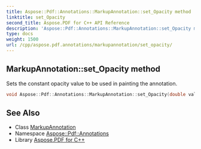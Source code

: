 ```yaml
---
title: Aspose::Pdf::Annotations::MarkupAnnotation::set_Opacity method
linktitle: set_Opacity
second_title: Aspose.PDF for C++ API Reference
description: 'Aspose::Pdf::Annotations::MarkupAnnotation::set_Opacity method. Sets the constant opacity value to be used in painting the annotation in C++.'
type: docs
weight: 1500
url: /cpp/aspose.pdf.annotations/markupannotation/set_opacity/
---
```

## MarkupAnnotation::set_Opacity method


Sets the constant opacity value to be used in painting the annotation.

```cpp
void Aspose::Pdf::Annotations::MarkupAnnotation::set_Opacity(double value)
```

## See Also

* Class [MarkupAnnotation](../)
* Namespace [Aspose::Pdf::Annotations](../../)
* Library [Aspose.PDF for C++](../../../)
